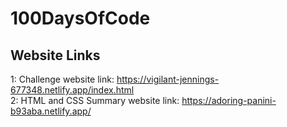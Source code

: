 ﻿# 100DaysOfCode
## Website Links
1: Challenge website link: https://vigilant-jennings-677348.netlify.app/index.html
<br>
2: HTML and CSS Summary website link: https://adoring-panini-b93aba.netlify.app/

